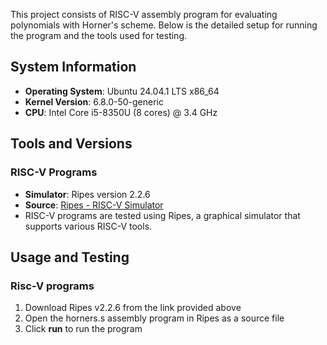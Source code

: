 This project consists of RISC-V assembly program for evaluating polynomials with Horner's scheme. Below is the detailed setup for running the program and the tools used for testing.

## System Information

- **Operating System**: Ubuntu 24.04.1 LTS x86_64 
- **Kernel Version**: 6.8.0-50-generic 
- **CPU**: Intel Core i5-8350U (8 cores) @ 3.4 GHz

## Tools and Versions

### RISC-V Programs

- **Simulator**: Ripes version 2.2.6
- **Source**: [Ripes - RISC-V Simulator](https://ripes.me/Ripes/)
- RISC-V programs are tested using Ripes, a graphical simulator that supports various RISC-V tools.

## Usage and Testing

### Risc-V programs

1. Download Ripes v2.2.6 from the link provided above
2. Open the horners.s assembly program in Ripes as a source file 
3. Click **run** to run the program
